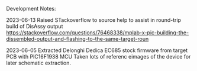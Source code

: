 Development Notes:


2023-06-13 
	Raised STackoverflow to source help to assist in round-trip build of DisAssy output
	https://stackoverflow.com/questions/76468338/mplab-x-pic-building-the-dissembled-output-and-flashing-to-the-same-target-roun
	
2023-06-05
	Extracted Delonghi Dedica EC685 stock firmware from target PCB with PIC16F1938 MCU
	Taken lots of referenc eimages of the device for later schematic extraction.